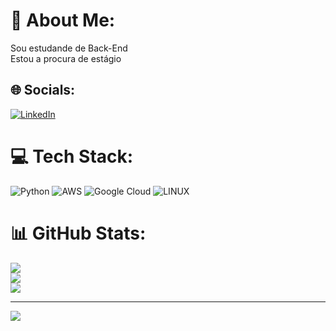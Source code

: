 # 💫 About Me:
Sou estudande de Back-End<br>Estou a procura de estágio 


## 🌐 Socials:
[![LinkedIn](https://img.shields.io/badge/LinkedIn-%230077B5.svg?logo=linkedin&logoColor=white)](https://linkedin.com/in/https://www.linkedin.com/in/pamellagoncalvespag/) 

# 💻 Tech Stack:
![Python](https://img.shields.io/badge/python-3670A0?style=flat-square&logo=python&logoColor=ffdd54) ![AWS](https://img.shields.io/badge/AWS-%23FF9900.svg?style=flat-square&logo=amazon-aws&logoColor=white) ![Google Cloud](https://img.shields.io/badge/Google%20Cloud-%234285F4.svg?style=flat-square&logo=google-cloud&logoColor=white) ![LINUX](https://img.shields.io/badge/Linux-FCC624?style=flat-square&logo=linux&logoColor=black)
# 📊 GitHub Stats:
![](https://github-readme-stats.vercel.app/api?username=PamellaGoncalves&theme=dark&hide_border=false&include_all_commits=false&count_private=false)<br/>
![](https://github-readme-streak-stats.herokuapp.com/?user=PamellaGoncalves&theme=dark&hide_border=false)<br/>
![](https://github-readme-stats.vercel.app/api/top-langs/?username=PamellaGoncalves&theme=dark&hide_border=false&include_all_commits=false&count_private=false&layout=compact)

---
[![](https://visitcount.itsvg.in/api?id=PamellaGoncalves&icon=0&color=0)](https://visitcount.itsvg.in)

<!-- Proudly created with GPRM ( https://gprm.itsvg.in ) -->